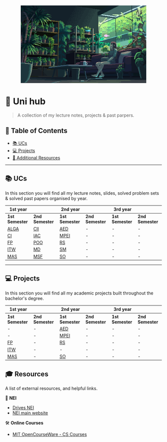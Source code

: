 <p align="center">
  <img src="assets/banner.gif" alt="Uni Hub Banner" width="100%" style="max-width: 900px; height: 250px; object-fit: contain; border-radius: 10px;">
</p>

# 🚀 Uni hub

> A collection of my lecture notes, projects & past parpers.

## 📖 Table of Contents

- [📚 UCs](#-ucs)
- [💻 Projects](#-projects)
- [📜 Additional Resources](#-resources)

---

## 📚 UCs

In this section you will find all my lecture notes, slides, solved problem sets & solved past papers organised by year.

| 1st year               |                      | 2nd year               |                  | 3rd year         |                  |
| ---------------------- | -------------------- | ---------------------- | ---------------- | ---------------- | ---------------- |
| **1st Semester**       | **2nd Semester**     | **1st Semester**       | **2nd Semester** | **1st Semester** | **2nd Semester** |
| [ALGA](lectures/alga/) | [CII](lectures/cii/) | [AED](lectures/aed/)   | -                | -                | -                |
| [CI](lectures/ci/)     | [IAC](lectures/iac/) | [MPEI](lectures/mpei/) | -                | -                | -                |
| [FP](lectures/fp/)     | [POO](lectures/poo/) | [RS](lectures/rs/)     | -                | -                | -                |
| [ITW](lectures/itw/)   | [MD](lectures/md/)   | [SM](lectures/sm/)     | -                | -                | -                |
| [MAS](lectures/mas/)   | [MSF](lectures/msf/) | [SO](lectures/so/)     | -                | -                | -                |

---

## 💻 Projects

In this section you will find all my academic projects built throughout the bachelor's degree.

| 1st year             |                  | 2nd year               |                  | 3rd year         |                  |
| -------------------- | ---------------- | ---------------------- | ---------------- | ---------------- | ---------------- |
| **1st Semester**     | **2nd Semester** | **1st Semester**       | **2nd Semester** | **1st Semester** | **2nd Semester** |
| -                    | -                | [AED](lectures/aed/)   | -                | -                | -                |
| -                    | -                | [MPEI](lectures/mpei/) | -                | -                | -                |
| [FP](lectures/fp/)   | -                | [RS](lectures/rs/)     | -                | -                | -                |
| [ITW](lectures/itw/) | -                | -                      | -                | -                | -                |
| [MAS](lectures/mas/) | -                | [SO](lectures/so/)     | -                | -                | -                |

## 🎓 Resources

A list of external resources, and helpful links.

📖 **NEI**

- [Drives NEI](https://drivesnei.github.io/Drives-NEI/)
- [NEI main website](https://nei.web.ua.pt)

🛠 **Online Courses**

- [MIT OpenCourseWare - CS Courses](https://ocw.mit.edu/courses/electrical-engineering-and-computer-science/)
